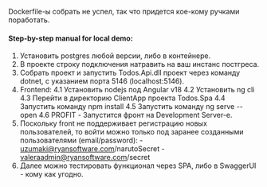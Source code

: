 Dockerfile-ы собрать не успел, так что придется кое-кому ручками поработать.

#### Step-by-step manual for local demo:
1. Установить postgres любой версии, либо в контейнере.
2. В проекте строку подключения натравить на ваш инстанс постгреса.
3. Собрать проект и запустить Todos.Api.dll проект через команду dotnet, с указанием порта 5146 (localhost:5146).
4. Frontend:
    4.1 Установить nodejs под Angular v18
    4.2 Установить ng cli
    4.3 Перейти в директорию ClientApp проекта Todos.Spa
    4.4 Запустить команду npm install
    4.5 Запустить команду ng serve --open
    4.6 PROFIT - Запустится фронт на Development Server-е.
5. Поскольку front не поддерживает регистрацию новых пользователей, то
   войти можно только под заранее созданными пользователями (email/password):
            - uzumaki@ryansoftware.com/narutoSecret
            - valeraadmin@ryansoftware.com/secret
6. Далее можно тестировать функционал через SPA, либо в SwaggerUI - кому как угодно.
